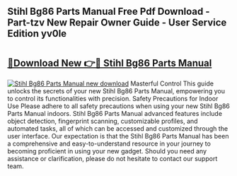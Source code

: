 ## Stihl Bg86 Parts Manual Free Pdf Download - Part-tzv New Repair Owner Guide - User Service Edition yv0le

# <h2><a href="http://bc36994.oget.top/?id=Stihl+Bg86+Parts+Manual">🔗Download New 👉🔴 Stihl Bg86 Parts Manual</a></h2>

[![Stihl Bg86 Parts Manual new download](https://i.imgur.com/5g1atiW.png)](http://bc36994.oget.top/?id=Stihl+Bg86+Parts+Manual)
Masterful Control This guide unlocks the secrets of your new Stihl Bg86 Parts Manual, empowering you to control its functionalities with precision. Safety Precautions for Indoor Use Please adhere to all safety precautions when using your new Stihl Bg86 Parts Manual indoors. Stihl Bg86 Parts Manual advanced features include object detection, fingerprint scanning, customizable profiles, and automated tasks, all of which can be accessed and customized through the user interface. Our expectation is that the Stihl Bg86 Parts Manual has been a comprehensive and easy-to-understand resource in your journey to becoming proficient in using your new gadget. Should you need any assistance or clarification, please do not hesitate to contact our support team.
